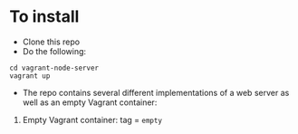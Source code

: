 # To install

- Clone this repo
- Do the following:
```
cd vagrant-node-server
vagrant up
```

- The repo contains several different implementations of a web server as well as an empty Vagrant container:

1. Empty Vagrant container: tag = `empty`

